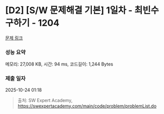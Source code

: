# [D2] [S/W 문제해결 기본] 1일차 - 최빈수 구하기 - 1204 

[문제 링크](https://swexpertacademy.com/main/code/problem/problemDetail.do?contestProbId=AV13zo1KAAACFAYh) 

### 성능 요약

메모리: 27,008 KB, 시간: 94 ms, 코드길이: 1,244 Bytes

### 제출 일자

2025-10-24 01:18



> 출처: SW Expert Academy, https://swexpertacademy.com/main/code/problem/problemList.do